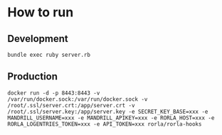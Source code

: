 
# How to run

## Development

```
bundle exec ruby server.rb
```

## Production

```
docker run -d -p 8443:8443 -v /var/run/docker.sock:/var/run/docker.sock -v /root/.ssl/server.crt:/app/server.crt -v /root/.ssl/server.key:/app/server.key -e SECRET_KEY_BASE=xxx -e MANDRILL_USERNAME=xxx -e MANDRILL_APIKEY=xxx -e RORLA_HOST=xxx -e RORLA_LOGENTRIES_TOKEN=xxx -e API_TOKEN=xxx rorla/rorla-hooks
```
